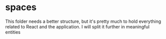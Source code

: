 # spaces

This folder needs a better structure, but it's pretty much to hold everything related to React and the application. I will split it further in meaningful entities